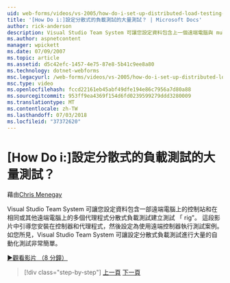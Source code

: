 ```yaml
---
uid: web-forms/videos/vs-2005/how-do-i-set-up-distributed-load-testing-for-high-volume-tests
title: '[How Do i:]設定分散式的負載測試的大量測試？ | Microsoft Docs'
author: rick-anderson
description: Visual Studio Team System 可讓您設定資料包含上一個遠端電腦與 multipl 控制器分散式負載測試建立測試 rig'...
ms.author: aspnetcontent
manager: wpickett
ms.date: 07/09/2007
ms.topic: article
ms.assetid: d5c42efc-1457-4e75-87e8-5b41c9ee8a80
ms.technology: dotnet-webforms
msc.legacyurl: /web-forms/videos/vs-2005/how-do-i-set-up-distributed-load-testing-for-high-volume-tests
msc.type: video
ms.openlocfilehash: fccd22161eb45abf49dfe194e86c7956a7d80a88
ms.sourcegitcommit: 953ff9ea4369f154d6fd0239599279ddd3280009
ms.translationtype: MT
ms.contentlocale: zh-TW
ms.lasthandoff: 07/03/2018
ms.locfileid: "37372620"
---
```

<a name="how-do-i-set-up-distributed-load-testing-for-high-volume-tests"></a>[How Do i:]設定分散式的負載測試的大量測試？
====================
藉由[Chris Menegay](https://twitter.com/CMenegay)

Visual Studio Team System 可讓您設定資料包含一部遠端電腦上的控制站和在相同或其他遠端電腦上的多個代理程式分散式負載測試建立測試 「 rig"。 這段影片中引導您安裝在控制器和代理程式，然後設定為使用遠端控制器執行測試案例。 如您所見，Visual Studio Team System 可讓設定分散式負載測試進行大量的自動化測試非常簡單。

[&#9654;觀看影片 （8 分鐘）](https://channel9.msdn.com/Blogs/ASP-NET-Site-Videos/how-do-i-set-up-distributed-load-testing-for-high-volume-tests)

> [!div class="step-by-step"]
> [上一頁](how-do-i-tune-web-application-performance-with-profiling.md)
> [下一頁](how-do-i-enforce-coding-standards-with-code-analysis.md)
